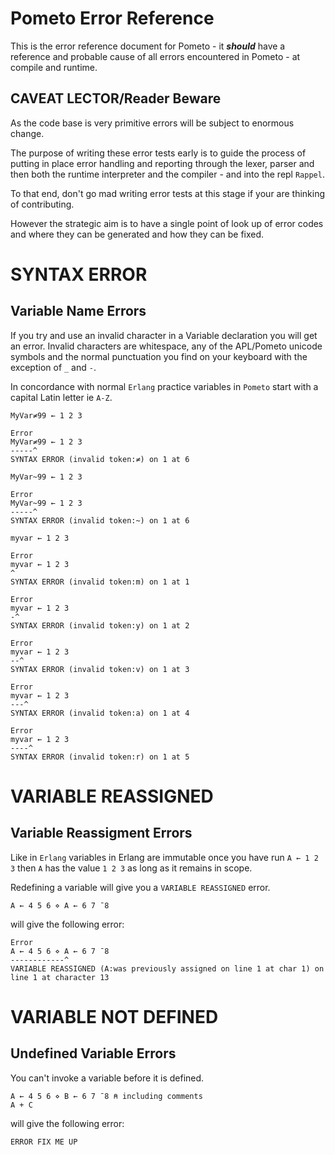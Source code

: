 # Pometo Error Reference

This is the error reference document for Pometo - it ***should*** have a reference and probable cause of all errors encountered in Pometo - at compile and runtime.

## CAVEAT LECTOR/Reader Beware

As the code base is very primitive errors will be subject to enormous change.

The purpose of writing these error tests early is to guide the process of putting in place error handling and reporting through the lexer, parser and then both the runtime interpreter and the compiler - and into the repl `Rappel`.

To that end, don't go mad writing error tests at this stage if your are thinking of contributing.

However the strategic aim is to have a single point of look up of error codes and where they can be generated and how they can be fixed.

# SYNTAX ERROR

## Variable Name Errors

If you try and use an invalid character in a Variable declaration you will get an error. Invalid characters are whitespace, any of the APL/Pometo unicode symbols and the normal punctuation you find on your keyboard with the exception of `_` and `-`.

In concordance with normal `Erlang` practice variables in `Pometo` start with a capital Latin letter ie `A-Z`.

```pometo
MyVar≠99 ← 1 2 3
```

```pometo_results
Error
MyVar≠99 ← 1 2 3
-----^
SYNTAX ERROR (invalid token:≠) on 1 at 6
```

```pometo
MyVar~99 ← 1 2 3
```

```pometo_results
Error
MyVar~99 ← 1 2 3
-----^
SYNTAX ERROR (invalid token:~) on 1 at 6
```

```pometo
myvar ← 1 2 3
```

```pometo_results
Error
myvar ← 1 2 3
^
SYNTAX ERROR (invalid token:m) on 1 at 1

Error
myvar ← 1 2 3
-^
SYNTAX ERROR (invalid token:y) on 1 at 2

Error
myvar ← 1 2 3
--^
SYNTAX ERROR (invalid token:v) on 1 at 3

Error
myvar ← 1 2 3
---^
SYNTAX ERROR (invalid token:a) on 1 at 4

Error
myvar ← 1 2 3
----^
SYNTAX ERROR (invalid token:r) on 1 at 5
```

# VARIABLE REASSIGNED

## Variable Reassigment Errors

Like in `Erlang` variables in Erlang are immutable once you have run `A ← 1 2 3` then `A` has the value `1 2 3` as long as it remains in scope.

Redefining a variable will give you a `VARIABLE REASSIGNED` error.

```pometo
A ← 4 5 6 ⋄ A ← 6 7 ¯8
```

will give the following error:

```pometo_results
Error
A ← 4 5 6 ⋄ A ← 6 7 ¯8
------------^
VARIABLE REASSIGNED (A:was previously assigned on line 1 at char 1) on line 1 at character 13
```

# VARIABLE NOT DEFINED

## Undefined Variable Errors

You can't invoke a variable before it is defined.

```pometo
A ← 4 5 6 ⋄ B ← 6 7 ¯8 ⍝ including comments
A + C
```

will give the following error:

```pometo_results
ERROR FIX ME UP
```